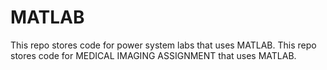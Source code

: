 # MATLAB 
This repo stores code for power system labs that uses MATLAB.
This repo stores code for MEDICAL IMAGING ASSIGNMENT that uses MATLAB.
